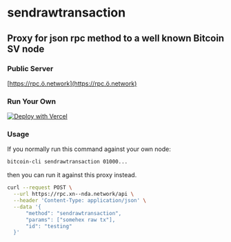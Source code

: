 # sendrawtransaction
## Proxy for json rpc method to a well known Bitcoin SV node

### Public Server
[https://rpc.ö.network](https://rpc.ö.network)

### Run Your Own
[![Deploy with Vercel](https://vercel.com/button)](https://vercel.com/new/clone?repository-url=https%3A%2F%2Fgithub.com%2Fsirdeggen%2Fsendrawtransaction&env=MAPI_TOKEN&envDescription=Requires%20that%20you%20register%20with%20TAAL%20(a%20well%20known%20miner).&envLink=https%3A%2F%2Fconsole.taal.com&demo-title=Send%20Raw%20Transaction%20Proxy&demo-description=This%20is%20a%20working%20service%20which%20you%20may%20use%20free%20of%20charge.&demo-url=https%3A%2F%2Frpc.xn--nda.network&demo-image=https%3A%2F%2Fimgur.com%2FGiweLOX.jpeg)
  
### Usage
If you normally run this command against your own node:
```bash
bitcoin-cli sendrawtransaction 01000...
```
then you can run it against this proxy instead.

```bash
curl --request POST \
  --url https://rpc.xn--nda.network/api \
  --header 'Content-Type: application/json' \
  --data '{
      "method": "sendrawtransaction",
      "params": ["somehex raw tx"],
      "id": "testing"
  }'
  ```
